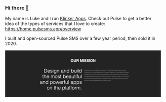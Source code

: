 ### Hi there 👋

My name is Luke and I run [Klinker Apps](https://github.com/klinker-apps). Check out Pulse to get a better idea of the types of services that I love to create: https://home.pulsesms.app/overview

I built and open-sourced Pulse SMS over a few year period, then sold it in 2020.

![header](https://github.com/klinker24/klinker24/raw/master/Screen%20Shot%202020-07-13%20at%203.55.05%20PM.png)

<!--
**klinker24/klinker24** is a ✨ _special_ ✨ repository because its `README.md` (this file) appears on your GitHub profile.

Here are some ideas to get you started:

- 🔭 I’m currently working on ...
- 🌱 I’m currently learning ...
- 👯 I’m looking to collaborate on ...
- 🤔 I’m looking for help with ...
- 💬 Ask me about ...
- 📫 How to reach me: ...
- 😄 Pronouns: ...
- ⚡ Fun fact: ...
-->
